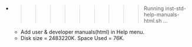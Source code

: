 * >>>>>>>>> Running inst-std-help-manuals-html.sh ...
  * Add user & developer manuals(html) in Help menu.
  * Disk size = 2483220K. Space Used = 76K.
